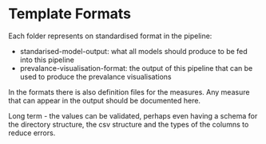 # Template Formats

Each folder represents on standardised format in the pipeline:

* standarised-model-output: what all models should produce to be fed into this pipeline
* prevalance-visualisation-format: the output of this pipeline that can be used to produce the prevalance visualisations

In the formats there is also definition files for the measures. Any measure that can appear in the output 
should be documented here. 

Long term - the values can be validated, perhaps even having a schema for the directory structure, the csv
structure and the types of the columns to reduce errors. 
